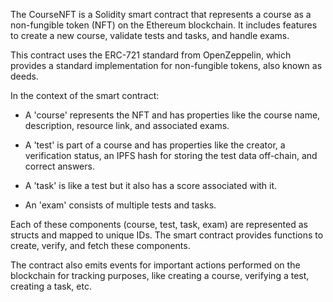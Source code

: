 The CourseNFT is a Solidity smart contract that represents a course as a non-fungible token (NFT) on the Ethereum blockchain. It includes features to create a new course, validate tests and tasks, and handle exams. 

This contract uses the ERC-721 standard from OpenZeppelin, which provides a standard implementation for non-fungible tokens, also known as deeds.

In the context of the smart contract:

- A 'course' represents the NFT and has properties like the course name, description, resource link, and associated exams.

- A 'test' is part of a course and has properties like the creator, a verification status, an IPFS hash for storing the test data off-chain, and correct answers.

- A 'task' is like a test but it also has a score associated with it.

- An 'exam' consists of multiple tests and tasks. 

Each of these components (course, test, task, exam) are represented as structs and mapped to unique IDs. The smart contract provides functions to create, verify, and fetch these components. 

The contract also emits events for important actions performed on the blockchain for tracking purposes, like creating a course, verifying a test, creating a task, etc.